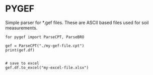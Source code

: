 # PYGEF

Simple parser for *.gef files. These are ASCII based files used for soil measurements.

```
for pygef import ParseCPT, ParseBRO

gef = ParseCPT("./my-gef-file.cpt")
print(gef.df)


# save to excel
gef.df.to_excel("my-excel-file.xlsx")
```